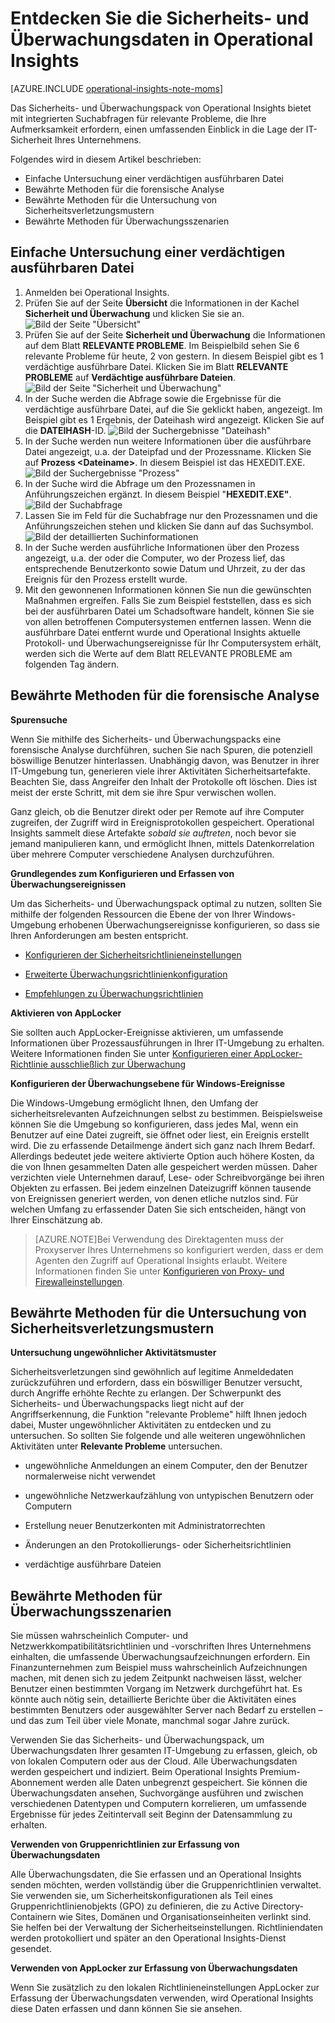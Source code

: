 <properties 
   pageTitle="Entdecken Sie die Sicherheits- und Überwachungsdaten in Operational Insights"
   description="Erfahren Sie, wie Sie mit dem Sicherheits- und Überwachungspack mit integrierten Suchabfragen für relevante Probleme, die Ihre Aufmerksamkeit erfordern, einen umfassenden Einblick in die Lage der IT-Sicherheit Ihres Unternehmens bekommen."
   services="operational-insights"
   documentationCenter=""
   authors="bandersmsft"
   manager="jwhit"
   editor="tysonn" /> <tags 
   ms.service="operational-insights"
   ms.devlang="na"
   ms.topic="article"
   ms.tgt_pltfrm="na"
   ms.workload="na"
   ms.date="04/30/2015"
   ms.author="banders" />

# Entdecken Sie die Sicherheits- und Überwachungsdaten in Operational Insights

[AZURE.INCLUDE [operational-insights-note-moms](../../includes/operational-insights-note-moms.md)]

Das Sicherheits- und Überwachungspack von Operational Insights bietet mit integrierten Suchabfragen für relevante Probleme, die Ihre Aufmerksamkeit erfordern, einen umfassenden Einblick in die Lage der IT-Sicherheit Ihres Unternehmens.

Folgendes wird in diesem Artikel beschrieben:

- Einfache Untersuchung einer verdächtigen ausführbaren Datei
- Bewährte Methoden für die forensische Analyse
- Bewährte Methoden für die Untersuchung von Sicherheitsverletzungsmustern
- Bewährte Methoden für Überwachungsszenarien

## Einfache Untersuchung einer verdächtigen ausführbaren Datei

1. Anmelden bei Operational Insights.
2. Prüfen Sie auf der Seite **Übersicht**  die Informationen in der Kachel **Sicherheit und Überwachung** und klicken Sie sie an. ![Bild der Seite "Übersicht"](./media/operational-insights-security-audit/sec-audit-dash02.png)
3. Prüfen Sie auf der Seite **Sicherheit und Überwachung** die Informationen auf dem Blatt **RELEVANTE PROBLEME**. Im Beispielbild sehen Sie 6 relevante Probleme für heute, 2 von gestern. In diesem Beispiel gibt es 1 verdächtige ausführbare Datei. Klicken Sie im Blatt **RELEVANTE PROBLEME** auf **Verdächtige ausführbare Dateien**. ![Bild der Seite "Sicherheit und Überwachung"](./media/operational-insights-security-audit/sec-audit-dash03.png)
4. In der Suche werden die Abfrage sowie die Ergebnisse für die verdächtige ausführbare Datei, auf die Sie geklickt haben, angezeigt. Im Beispiel gibt es 1 Ergebnis, der Dateihash wird angezeigt. Klicken Sie auf die **DATEIHASH**-ID. ![Bild der Suchergebnisse "Dateihash"](./media/operational-insights-security-audit/sec-audit-search01.png) 
5. In der Suche werden nun weitere Informationen über die ausführbare Datei angezeigt, u.a. der Dateipfad und der Prozessname. Klicken Sie auf **Prozess &lt;Dateiname&gt;**. In diesem Beispiel ist das HEXEDIT.EXE. ![Bild der Suchergebnisse "Prozess"](./media/operational-insights-security-audit/sec-audit-search02.png) 
6. In der Suche wird die Abfrage um den Prozessnamen in Anführungszeichen ergänzt. In diesem Beispiel "**HEXEDIT.EXE"**. ![Bild der Suchabfrage](./media/operational-insights-security-audit/sec-audit-search03.png)
7. Lassen Sie im Feld für die Suchabfrage nur den Prozessnamen und die Anführungszeichen stehen und klicken Sie dann auf das Suchsymbol. ![Bild der detaillierten Suchinformationen](./media/operational-insights-security-audit/sec-audit-search04.png)
8. In der Suche werden ausführliche Informationen über den Prozess angezeigt, u.a. der oder die Computer, wo der Prozess lief, das entsprechende Benutzerkonto sowie Datum und Uhrzeit, zu der das Ereignis für den Prozess erstellt wurde.
9. Mit den gewonnenen Informationen können Sie nun die gewünschten Maßnahmen ergreifen. Falls Sie zum Beispiel feststellen, dass es sich bei der ausführbaren Datei um Schadsoftware handelt, können Sie sie von allen betroffenen Computersystemen entfernen lassen. Wenn die ausführbare Datei entfernt wurde und Operational Insights aktuelle Protokoll- und Überwachungsereignisse für Ihr Computersystem erhält, werden sich die Werte auf dem Blatt RELEVANTE PROBLEME am folgenden Tag ändern.

## Bewährte Methoden für die forensische Analyse

**Spurensuche**

Wenn Sie mithilfe des Sicherheits- und Überwachungspacks eine forensische Analyse durchführen, suchen Sie nach Spuren, die potenziell böswillige Benutzer hinterlassen. Unabhängig davon, was Benutzer in ihrer IT-Umgebung tun, generieren viele ihrer Aktivitäten Sicherheitsartefakte. Beachten Sie, dass Angreifer den Inhalt der Protokolle oft löschen. Dies ist meist der erste Schritt, mit dem sie ihre Spur verwischen wollen.

Ganz gleich, ob die Benutzer direkt oder per Remote auf ihre Computer zugreifen, der Zugriff wird in Ereignisprotokollen gespeichert. Operational Insights sammelt diese Artefakte *sobald sie auftreten*, noch bevor sie jemand manipulieren kann, und ermöglicht Ihnen, mittels Datenkorrelation über mehrere Computer verschiedene Analysen durchzuführen.

**Grundlegendes zum Konfigurieren und Erfassen von Überwachungsereignissen**

Um das Sicherheits- und Überwachungspack optimal zu nutzen, sollten Sie mithilfe der folgenden Ressourcen die Ebene der von Ihrer Windows-Umgebung erhobenen Überwachungsereignisse konfigurieren, so dass sie Ihren Anforderungen am besten entspricht.

- [Konfigurieren der Sicherheitsrichtlinieneinstellungen](https://technet.microsoft.com/library/dn135243(v=ws.10).aspx)

- [Erweiterte Überwachungsrichtlinienkonfiguration](https://technet.microsoft.com/library/jj852202(v=ws.10).aspx)

- [Empfehlungen zu Überwachungsrichtlinien](https://technet.microsoft.com/library/dn487457.aspx)

**Aktivieren von AppLocker**

Sie sollten auch AppLocker-Ereignisse aktivieren, um umfassende Informationen über Prozessausführungen in Ihrer IT-Umgebung zu erhalten. Weitere Informationen finden Sie unter [Konfigurieren einer AppLocker-Richtlinie ausschließlich zur Überwachung](https://technet.microsoft.com/library/hh994622.aspx)

**Konfigurieren der Überwachungsebene für Windows-Ereignisse**

Die Windows-Umgebung ermöglicht Ihnen, den Umfang der sicherheitsrelevanten Aufzeichnungen selbst zu bestimmen. Beispielsweise können Sie die Umgebung so konfigurieren, dass jedes Mal, wenn ein Benutzer auf eine Datei zugreift, sie öffnet oder liest, ein Ereignis erstellt wird. Die zu erfassende Detailmenge ändert sich ganz nach Ihrem Bedarf. Allerdings bedeutet jede weitere aktivierte Option auch höhere Kosten, da die von Ihnen gesammelten Daten alle gespeichert werden müssen. Daher verzichten viele Unternehmen darauf, Lese- oder Schreibvorgänge bei ihren Objekten zu erfassen. Bei jedem einzelnen Dateizugriff können tausende von Ereignissen generiert werden, von denen etliche nutzlos sind. Für welchen Umfang zu erfassender Daten Sie sich entscheiden, hängt von Ihrer Einschätzung ab.

>[AZURE.NOTE]Bei Verwendung des Direktagenten muss der Proxyserver Ihres Unternehmens so konfiguriert werden, dass er dem Agenten den Zugriff auf Operational Insights erlaubt. Weitere Informationen finden Sie unter [Konfigurieren von Proxy- und Firewalleinstellungen](operational-insights-proxy-firewall.md).

## Bewährte Methoden für die Untersuchung von Sicherheitsverletzungsmustern

**Untersuchung ungewöhnlicher Aktivitätsmuster**

Sicherheitsverletzungen sind gewöhnlich auf legitime Anmeldedaten zurückzuführen und erfordern, dass ein böswilliger Benutzer versucht, durch Angriffe erhöhte Rechte zu erlangen. Der Schwerpunkt des Sicherheits- und Überwachungspacks liegt nicht auf der Angriffserkennung, die Funktion "relevante Probleme" hilft Ihnen jedoch dabei, Muster ungewöhnlicher Aktivitäten zu entdecken und zu untersuchen. So sollten Sie folgende und alle weiteren ungewöhnlichen Aktivitäten unter **Relevante Probleme** untersuchen.

- ungewöhnliche Anmeldungen an einem Computer, den der Benutzer normalerweise nicht verwendet

- ungewöhnliche Netzwerkaufzählung von untypischen Benutzern oder Computern

- Erstellung neuer Benutzerkonten mit Administratorrechten

- Änderungen an den Protokollierungs- oder Sicherheitsrichtlinien

- verdächtige ausführbare Dateien

## Bewährte Methoden für Überwachungsszenarien

Sie müssen wahrscheinlich Computer- und Netzwerkkompatibilitätsrichtlinien und -vorschriften Ihres Unternehmens einhalten, die umfassende Überwachungsaufzeichnungen erfordern. Ein Finanzunternehmen zum Beispiel muss wahrscheinlich Aufzeichnungen machen, mit denen sich zu jedem Zeitpunkt nachweisen lässt, welcher Benutzer einen bestimmten Vorgang im Netzwerk durchgeführt hat. Es könnte auch nötig sein, detaillierte Berichte über die Aktivitäten eines bestimmten Benutzers oder ausgewählter Server nach Bedarf zu erstellen – und das zum Teil über viele Monate, manchmal sogar Jahre zurück.

Verwenden Sie das Sicherheits- und Überwachungspack, um Überwachungsdaten Ihrer gesamten IT-Umgebung zu erfassen, gleich, ob von lokalen Computern oder aus der Cloud. Alle Überwachungsdaten werden gespeichert und indiziert. Beim Operational Insights Premium-Abonnement werden alle Daten unbegrenzt gespeichert. Sie können die Überwachungsdaten ansehen, Suchvorgänge ausführen und zwischen verschiedenen Datentypen und Computern korrelieren, um umfassende Ergebnisse für jedes Zeitintervall seit Beginn der Datensammlung zu erhalten.

**Verwenden von Gruppenrichtlinien zur Erfassung von Überwachungsdaten**

Alle Überwachungsdaten, die Sie erfassen und an Operational Insights senden möchten, werden vollständig über die Gruppenrichtlinien verwaltet. Sie verwenden sie, um Sicherheitskonfigurationen als Teil eines Gruppenrichtlinienobjekts (GPO) zu definieren, die zu Active Directory-Containern wie Sites, Domänen und Organisationseinheiten verlinkt sind. Sie helfen bei der Verwaltung der Sicherheitseinstellungen. Richtliniendaten werden protokolliert und später an den Operational Insights-Dienst gesendet.

**Verwenden von AppLocker zur Erfassung von Überwachungsdaten**

Wenn Sie zusätzlich zu den lokalen Richtlinieneinstellungen AppLocker zur Erfassung der Überwachungsdaten verwenden, wird Operational Insights diese Daten erfassen und dann können Sie sie ansehen.

<!--HONumber=54--> 